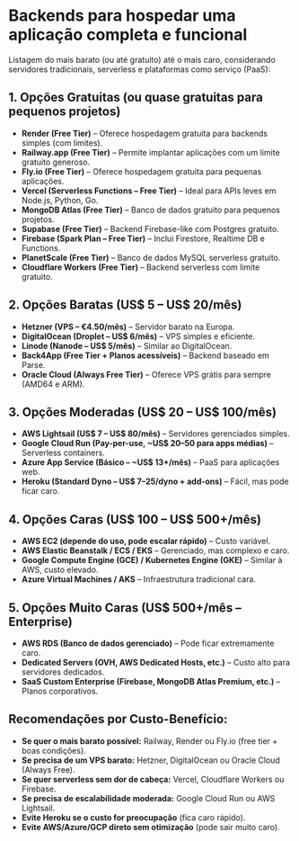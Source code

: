 # Backends para hospedar uma aplicação completa e funcional

Listagem do mais barato (ou até gratuito) até o mais caro, considerando servidores tradicionais, serverless e plataformas como serviço (PaaS):

## 1. Opções Gratuitas (ou quase gratuitas para pequenos projetos)

- **Render (Free Tier)**
  – Oferece hospedagem gratuita para backends simples (com limites).
- **Railway.app (Free Tier)**
  – Permite implantar aplicações com um limite gratuito generoso.
- **Fly.io (Free Tier)**
  – Oferece hospedagem gratuita para pequenas aplicações.
- **Vercel (Serverless Functions – Free Tier)**
  – Ideal para APIs leves em Node.js, Python, Go.
- **MongoDB Atlas (Free Tier)**
  – Banco de dados gratuito para pequenos projetos.
- **Supabase (Free Tier)**
  – Backend Firebase-like com Postgres gratuito.
- **Firebase (Spark Plan – Free Tier)**
  – Inclui Firestore, Realtime DB e Functions.
- **PlanetScale (Free Tier)**
  – Banco de dados MySQL serverless gratuito.
- **Cloudflare Workers (Free Tier)**
  – Backend serverless com limite gratuito.

## 2. Opções Baratas (US$ 5 – US$ 20/mês)

- **Hetzner (VPS – €4.50/mês)**
  – Servidor barato na Europa.
- **DigitalOcean (Droplet – US$ 6/mês)**
  – VPS simples e eficiente.
- **Linode (Nanode – US$ 5/mês)**
  – Similar ao DigitalOcean.
- **Back4App (Free Tier + Planos acessíveis)**
  – Backend baseado em Parse.
- **Oracle Cloud (Always Free Tier)**
  – Oferece VPS grátis para sempre (AMD64 e ARM).

## 3. Opções Moderadas (US$ 20 – US$ 100/mês)

- **AWS Lightsail (US$ 7 – US$ 80/mês)**
  – Servidores gerenciados simples.
- **Google Cloud Run (Pay-per-use, ~US$ 20–50 para apps médias)**
  – Serverless containers.
- **Azure App Service (Básico – ~US$ 13+/mês)**
  – PaaS para aplicações web.
- **Heroku (Standard Dyno – US$ 7–25/dyno + add-ons)**
  – Fácil, mas pode ficar caro.

## 4. Opções Caras (US$ 100 – US$ 500+/mês)

- **AWS EC2 (depende do uso, pode escalar rápido)**
  – Custo variável.
- **AWS Elastic Beanstalk / ECS / EKS**
  – Gerenciado, mas complexo e caro.
- **Google Compute Engine (GCE) / Kubernetes Engine (GKE)**
  – Similar à AWS, custo elevado.
- **Azure Virtual Machines / AKS**
  – Infraestrutura tradicional cara.

## 5. Opções Muito Caras (US$ 500+/mês – Enterprise)

- **AWS RDS (Banco de dados gerenciado)**
  – Pode ficar extremamente caro.
- **Dedicated Servers (OVH, AWS Dedicated Hosts, etc.)**
  – Custo alto para servidores dedicados.
- **SaaS Custom Enterprise (Firebase, MongoDB Atlas Premium, etc.)**
  – Planos corporativos.

## Recomendações por Custo-Benefício:

- **Se quer o mais barato possível:**
  Railway, Render ou Fly.io (free tier + boas condições).
- **Se precisa de um VPS barato:**
  Hetzner, DigitalOcean ou Oracle Cloud (Always Free).
- **Se quer serverless sem dor de cabeça:**
  Vercel, Cloudflare Workers ou Firebase.
- **Se precisa de escalabilidade moderada:**
  Google Cloud Run ou AWS Lightsail.
- **Evite Heroku se o custo for preocupação** (fica caro rápido).
- **Evite AWS/Azure/GCP direto sem otimização** (pode sair muito caro).
